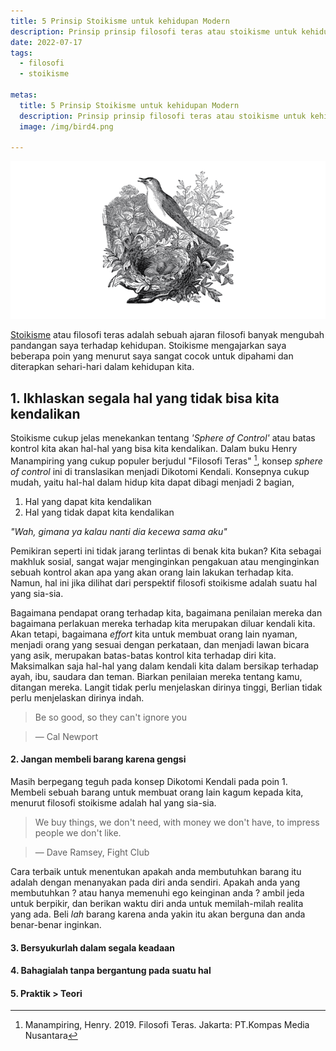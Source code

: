 ```yaml
---
title: 5 Prinsip Stoikisme untuk kehidupan Modern
description: Prinsip prinsip filosofi teras atau stoikisme untuk kehidupan manusia modern.
date: 2022-07-17
tags: 
  - filosofi
  - stoikisme

metas:
  title: 5 Prinsip Stoikisme untuk kehidupan Modern
  description: Prinsip prinsip filosofi teras atau stoikisme untuk kehidupan manusia modern.
  image: /img/bird4.png

---
```



![prinsip prinsip filosofi stoikisme dalam kehidupan modern illustrasi](/img/bird4.png)

[Stoikisme](/tags/stoikisme) atau filosofi teras adalah sebuah ajaran filosofi banyak mengubah pandangan saya terhadap kehidupan. Stoikisme mengajarkan saya beberapa poin yang menurut saya sangat cocok untuk dipahami dan diterapkan sehari-hari dalam kehidupan kita.

## 1. Ikhlaskan segala hal yang tidak bisa kita kendalikan

Stoikisme cukup jelas menekankan tentang *'Sphere of Control'* atau batas kontrol kita akan hal-hal yang bisa kita kendalikan. Dalam buku Henry Manampiring yang cukup populer berjudul "Filosofi Teras" [^1], konsep *sphere of control* ini di translasikan menjadi Dikotomi Kendali. Konsepnya cukup mudah, yaitu hal-hal dalam hidup kita dapat dibagi menjadi 2 bagian, 
1. Hal yang dapat kita kendalikan
2. Hal yang tidak dapat kita kendalikan

*"Wah, gimana ya kalau nanti dia kecewa sama aku"*

Pemikiran seperti ini tidak jarang terlintas di benak kita bukan? Kita sebagai makhluk sosial, sangat wajar menginginkan pengakuan atau menginginkan sebuah kontrol akan apa yang akan orang lain lakukan terhadap kita. Namun, hal ini jika dilihat dari perspektif filosofi stoikisme adalah suatu hal yang sia-sia. 

Bagaimana pendapat orang terhadap kita, bagaimana penilaian mereka dan bagaimana perlakuan mereka terhadap kita merupakan diluar kendali kita. Akan tetapi, bagaimana *effort* kita untuk membuat orang lain nyaman, menjadi orang yang sesuai dengan perkataan, dan menjadi lawan bicara yang asik, merupakan batas-batas kontrol kita terhadap diri kita. Maksimalkan saja hal-hal yang dalam kendali kita dalam bersikap terhadap ayah, ibu, saudara dan teman. Biarkan penilaian mereka tentang kamu, ditangan mereka. Langit tidak perlu menjelaskan dirinya tinggi, Berlian tidak perlu menjelaskan dirinya indah. 


> Be so good, so they can't ignore you

> ― Cal Newport



#### 2. Jangan membeli barang karena gengsi
Masih berpegang teguh pada konsep Dikotomi Kendali pada poin 1. Membeli sebuah barang untuk membuat orang lain kagum kepada kita, menurut filosofi stoikisme adalah hal yang sia-sia.

> We buy things, we don't need,
> with money we don't have,
> to impress people we don't like.

> ― Dave Ramsey, Fight Club

Cara terbaik untuk menentukan apakah anda membutuhkan barang itu adalah dengan menanyakan pada diri anda sendiri. Apakah anda yang membutuhkan ? atau hanya memenuhi ego keinginan anda ? ambil jeda untuk berpikir, dan berikan waktu diri anda untuk memilah-milah realita yang ada. Beli *lah* barang karena anda yakin itu akan berguna dan anda benar-benar inginkan.

#### 3. Bersyukurlah dalam segala keadaan




#### 4. Bahagialah tanpa bergantung pada suatu hal


#### 5. Praktik > Teori



[^1]: Manampiring, Henry. 2019. Filosofi Teras. Jakarta: PT.Kompas Media Nusantara